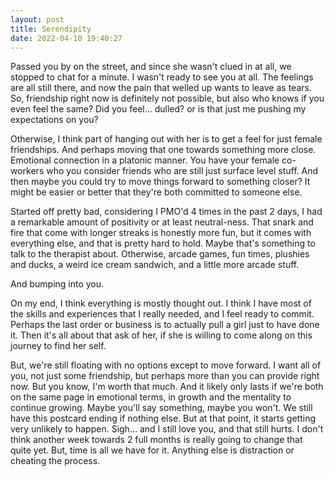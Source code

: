 ```yaml
---
layout: post
title: Serendipity
date: 2022-04-10 19:40:27
---
```


Passed you by on the street, and since she wasn't clued in at all, we stopped to chat for a minute. I wasn't ready to see you at all. The feelings are all still there, and now the pain that welled up wants to leave as tears. So, friendship right now is definitely not possible, but also who knows if you even feel the same? Did you feel... dulled? or is that just me pushing my expectations on you?

Otherwise, I think part of hanging out with her is to get a feel for just female friendships. And perhaps moving that one towards something more close. Emotional connection in a platonic manner. You have your female co-workers who you consider friends who are still just surface level stuff. And then maybe you could try to move things forward to something closer? It might be easier or better that they're both committed to someone else. 

Started off pretty bad, considering I PMO'd 4 times in the past 2 days, I had a remarkable amount of positivity or at least neutral-ness. That snark and fire that come with longer streaks is honestly more fun, but it comes with everything else, and that is pretty hard to hold. Maybe that's something to talk to the therapist about. Otherwise, arcade games, fun times, plushies and ducks, a weird ice cream sandwich, and a little more arcade stuff. 

And bumping into you. 

On my end, I think everything is mostly thought out. I think I have most of the skills and experiences that I really needed, and I feel ready to commit. Perhaps the last order or business is to actually pull a girl just to have done it. Then it's all about that ask of her, if she is willing to come along on this journey to find her self. 

But, we're still floating with no options except to move forward. I want all of you, not just some friendship, but perhaps more than you can provide right now. But you know, I'm worth that much. And it likely only lasts if we're both on the same page in emotional terms, in growth and the mentality to continue growing. Maybe you'll say something, maybe you won't. We still have this postcard ending if nothing else. But at that point, it starts getting very unlikely to happen. Sigh... and I still love you, and that still hurts. I don't think another week towards 2 full months is really going to change that quite yet. But, time is all we have for it. Anything else is distraction or cheating the process. 
